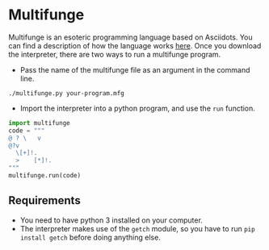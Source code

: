 # Multifunge
Multifunge is an esoteric programming language based on Asciidots. 
You can find a description of how the language works [here](https://owenbechtel.com/multifunge). 
Once you download the interpreter, there are two ways to run a multifunge program.
* Pass the name of the multifunge file as an argument in the command line.
```
./multifunge.py your-program.mfg
```
* Import the interpreter into a python program, and use the `run` function.
```python
import multifunge
code = """
@ ? \   v
@?v
  \[+]!.
  >    [*]!.
"""
multifunge.run(code)
```

## Requirements
* You need to have python 3 installed on your computer.
* The interpreter makes use of the `getch` module, so you have to run `pip install getch` before doing anything else.
